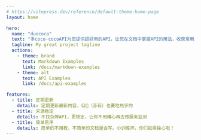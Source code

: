 ```yaml
---
# https://vitepress.dev/reference/default-theme-home-page
layout: home

hero:
  name: "duococo"
  text: "多coco-cocoAPI为您提供超好用的API，让您在文档中掌握API的用法，收获常用、好用API"
  tagline: My great project tagline
  actions:
    - theme: brand
      text: Markdown Examples
      link: /docs/markdown-examples
    - theme: alt
      text: API Examples
      link: /docs/api-examples

features:
  - title: 定期更新
    details: 定期更新最新内容，😋💩（赤石）也要吃热乎的
  - title: 来源稳定
    details: 不找杂牌API，更稳定，让你不用糟心再去做服务监测
  - title: 简单易用
    details: 简单的不用教，不简单的文档里会写。小训练师，你们就甭操心啦！
---
```


<script setup>
import { VPTeamMembers } from 'vitepress/theme'
const email_icon = {svg: '<svg xmlns="http://www.w3.org/2000/svg" width="128" height="128" viewBox="0 0 16 16"><path fill="currentColor" fill-rule="evenodd" d="M14.95 3.684L8.637 8.912a1 1 0 0 1-1.276 0l-6.31-5.228A1 1 0 0 0 1 4v8a1 1 0 0 0 1 1h12a1 1 0 0 0 1-1V4a1 1 0 0 0-.05-.316M2 2h12a2 2 0 0 1 2 2v8a2 2 0 0 1-2 2H2a2 2 0 0 1-2-2V4a2 2 0 0 1 2-2m-.21 1l5.576 4.603a1 1 0 0 0 1.27.003L14.268 3z"/></svg>'}
const members = [
  {
    avatar: 'http://q.qlogo.cn/headimg_dl?dst_uin=3660539282&spec=640&img_type=jpg',
    name: 'Hinincs',
    title: '项目发起人，编写人',
    links: [
      { icon: 'gitee', link: 'https://gitee.com/hinincs' },
      { icon: 'qq', link: 'https://qm.qq.com/q/WUR6qpYr8Q' },
      { icon: 'email_icon', link: 'mailto:19877809391@163.com' },
      { icon: 'bilibili', link: 'https://space.bilibili.com/1791848194'}
    ]
  }